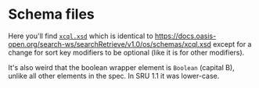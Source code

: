 # Schema files

Here you'll find [`xcql.xsd`](xcql.xsd) which is identical to
https://docs.oasis-open.org/search-ws/searchRetrieve/v1.0/os/schemas/xcql.xsd
except for a change for sort key modifiers to be optional (like it is for
other modifiers).

It's also weird that the boolean wrapper element is `Boolean` (capital B),
unlike all other elements in the spec. In SRU 1.1 it was lower-case.
